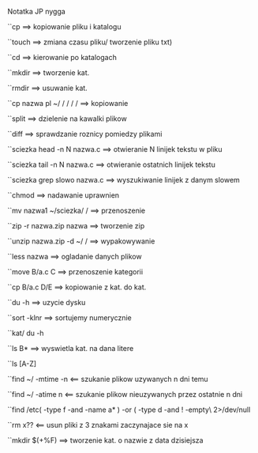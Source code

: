 Notatka JP nygga 


``cp ==> kopiowanie pliku i katalogu

``touch ==> zmiana czasu pliku/ tworzenie pliku txt)

``cd ==> kierowanie po katalogach

``mkdir ==> tworzenie kat.

``rmdir ==> usuwanie kat.

``cp nazwa pl ~/ / / / / ==> kopiowanie

``split ==> dzielenie na kawalki plikow 

``diff ==> sprawdzanie roznicy pomiedzy plikami

``sciezka head -n N nazwa.c ==> otwieranie N linijek tekstu w pliku

``sciezka tail -n N nazwa.c ==> otwieranie ostatnich linijek tekstu

``sciezka grep slowo nazwa.c ==> wyszukiwanie linijek z danym slowem

``chmod ==> nadawanie uprawnien

``mv nazwa1 ~/sciezka/ / ==> przenoszenie

``zip -r nazwa.zip nazwa ==> tworzenie zip

``unzip nazwa.zip -d ~/ / ==> wypakowywanie 

``less nazwa ==> ogladanie danych plikow

``move B/a.c C ==> przenoszenie kategorii


``cp B/a.c D/E ==> kopiowanie z kat. do kat.

``du -h ==> uzycie dysku

``sort -klnr ==> sortujemy numerycznie

``kat/ du -h

``ls B* ==> wyswietla kat. na dana litere

``ls [A-Z]

``find ~/ -mtime -n <== szukanie plikow uzywanych n dni temu

``find ~/ -atime n <== szukanie plikow nieuzywanych przez ostatnie n dni

``find /etc\( -type f -and -name a* \) -or \( -type d -and ! -empty\ 2>/dev/null

``rm x?? <== usun pliki z 3 znakami zaczynajace sie na x


``mkdir $(+%F) ==> tworzenie kat. o nazwie z data dzisiejsza







